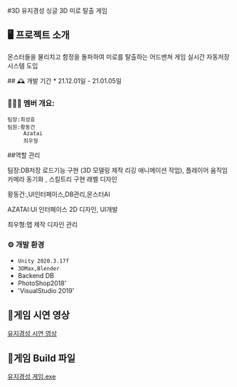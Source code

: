 <!Doctype html>
<html>
    
<head>    
#3D 유지경성
싱글 3D 미로 탈출 게임

## 🖥️ 프로젝트 소개
몬스터들을 물리치고 함정을 돌파하여 
미로를 탈출하는 어드밴쳐 게임 실시간 자동저장 시스템 도입
</head>

<body>
## 🕰️ 개발 기간
* 21.12.01일 - 21.01.05일

### 🧑‍🤝‍🧑 멤버 개요:
    팀장:최성효
    팀원:황동건
         Azatai
         최우형 
##역할 관리
<p>팀장:DB저장 로드기능 구현 (3D 모델링 제작 리깅 애니메이션 작업), 플레이어 움직임 카메라 동기화 , 스킬트리 구현 래벨 디자인</p>

<p>황동건:,UI인터페이스,DB관리,몬스터AI</p>

<p>AZATAI:UI 인터페이스 2D 디자인, UI개발</p>

<p>최우형:맵 제작 디자인 관리</p>

### ⚙️ 개발 환경
- `Unity 2020.3.17f`
- `3DMax,Blender`
-  Backend DB
-  PhotoShop2018'
- 'VisualStudio 2019'
</body>

## 📌게임 시연 영상
<a href="https://youtu.be/_zqKOrYrl3s"> 유지경성 시연 영상 </a>
## 📌게임 Build 파일
<a href="https://drive.google.com/file/d/1Zh8H1XexYPnsUpSSKMmyO5IYh6AaD5Vs/view?usp=sharing"> 유지경성 게임.exe </a>

</html>
